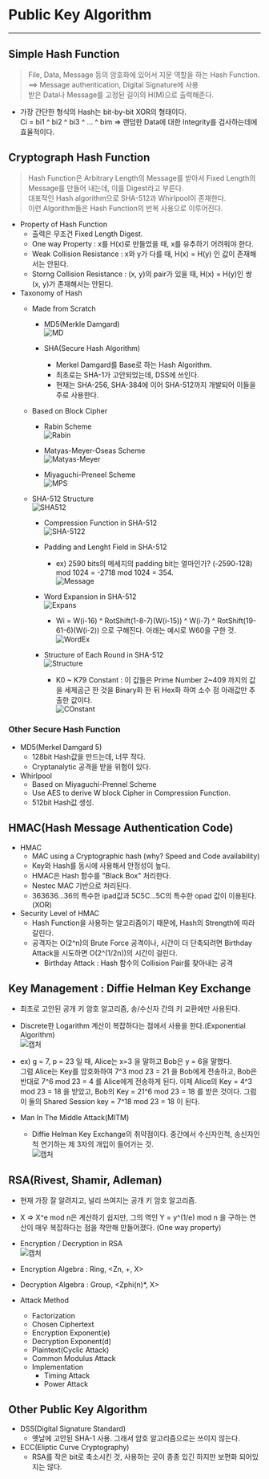 # Public Key Algorithm
---
## Simple Hash Function
>File, Data, Message 등의 암호화에 있어서 지문 역할을 하는 Hash Function. ==> Message authentication, Digital Signature에 사용  
>받은 Data나 Message를 고정된 길이의 H(M)으로 출력해준다.  
- 가장 간단한 형식의 Hash는 bit-by-bit XOR의 형태이다.  
  Ci = bi1 ^ bi2 ^ bi3 ^ ... ^ bim => 랜덤한 Data에 대한 Integrity를 검사하는데에 효율적이다.

## Cryptograph Hash Function
> Hash Function은 Arbitrary Length의 Message를 받아서 Fixed Length의 Message를 만들어 내는데, 이를 Digest라고 부른다.  
> 대표적인 Hash algorithm으로 SHA-512과 Whirlpool이 존재한다.  
> 이런 Algorithm들은 Hash Function의 반복 사용으로 이루어진다.
- Property of Hash Function
  - 출력은 무조건 Fixed Length Digest.
  - One way Property : x를 H(x)로 만들었을 때, x를 유추하기 어려워야 한다.
  - Weak Collision Resistance : x와 y가 다를 때, H(x) = H(y) 인 값이 존재해서는 안된다.
  - Storng Collision Resistance : (x, y)의 pair가 있을 때, H(x) = H(y)인 쌍 (x, y)가 존재해서는 안된다.
- Taxonomy of Hash
  - Made from Scratch
    - MD5(Merkle Damgard)  
    ![MD](https://user-images.githubusercontent.com/71700079/119770178-d46bd100-bef6-11eb-9c43-0f676f4a5b5f.PNG)  

    - SHA(Secure Hash Algorithm)  
      - Merkel Damgard를 Base로 하는 Hash Algorithm.
      - 최초로는 SHA-1가 고안되었는데, DSS에 쓰인다.
      - 현재는 SHA-256, SHA-384에 이어 SHA-512까지 개발되어 이들을 주로 사용한다.

  - Based on Block Cipher
    - Rabin Scheme  
    ![Rabin](https://user-images.githubusercontent.com/71700079/119770232-e2b9ed00-bef6-11eb-9d68-7377a6cb7cad.PNG)

    - Matyas-Meyer-Oseas Scheme  
    ![Matyas-Meyer](https://user-images.githubusercontent.com/71700079/119770249-e5b4dd80-bef6-11eb-882a-f36b450934bb.PNG)

    - Miyaguchi-Preneel Scheme  
    ![MPS](https://user-images.githubusercontent.com/71700079/119770260-e77ea100-bef6-11eb-8993-686135c9a026.PNG)
  
  - SHA-512 Structure  
  ![SHA512](https://user-images.githubusercontent.com/71700079/119770465-32001d80-bef7-11eb-83b3-7a8de881b02e.PNG)  
    - Compression Function in SHA-512  
    ![SHA-5122](https://user-images.githubusercontent.com/71700079/119770501-3cbab280-bef7-11eb-809b-4e4257d634b0.PNG)  
    
    - Padding and Lenght Field in SHA-512  
      - ex) 2590 bits의 메세지의 padding bit는 얼마인가? (-2590-128) mod 1024 = -2718 mod 1024 = 354.  
    ![Message](https://user-images.githubusercontent.com/71700079/119770593-5a881780-bef7-11eb-8d78-ea9b062e9c03.PNG)  
    
    - Word Expansion in SHA-512  
    ![Expans](https://user-images.githubusercontent.com/71700079/119770974-ed28b680-bef7-11eb-8096-1fa2fbb6c52d.PNG)  
      - Wi = W(i-16) ^ RotShift(1-8-7)(W(i-15)) ^ W(i-7) ^ RotShift(19-61-6)(W(i-2)) 으로 구해진다. 아래는 예시로 W60을 구한 것.  
      ![WordEx](https://user-images.githubusercontent.com/71700079/119770986-f023a700-bef7-11eb-99d3-cc4e3b384e77.PNG)  

    - Structure of Each Round in SHA-512  
    ![Structure](https://user-images.githubusercontent.com/71700079/119771918-61178e80-bef9-11eb-87ee-801ccc2d0bf0.PNG)  
      - K0 ~ K79 Constant : 이 값들은 Prime Number 2~409 까지의 값을 세제곱근 한 것을 Binary화 한 뒤 Hex화 하여 소수 점 아래값만 추출한 값이다.  
      ![COnstant](https://user-images.githubusercontent.com/71700079/119771986-768cb880-bef9-11eb-85a7-f8264ff3d6f5.PNG)  

### Other Secure Hash Function
- MD5(Merkel Damgard 5)
  - 128bit Hash값을 만드는데, 너무 작다.
  - Cryptanalytic 공격을 받을 위험이 있다.
- Whirlpool
  - Based on Miyaguchi-Prennel Scheme
  - Use AES to derive W block Cipher in Compression Function.
  - 512bit Hash값 생성.

## HMAC(Hash Message Authentication Code)
- HMAC
  - MAC using a Cryptographic hash (why? Speed and Code availability)
  - Key와 Hash를 동시에 사용해서 안정성이 높다.
  - HMAC은 Hash 함수를 "Black Box" 처리한다.
  - Nestec MAC 기반으로 처리된다.
  - 363636...36의 특수한 ipad값과 5C5C...5C의 특수한 opad 값이 이용된다.(XOR)
- Security Level of HMAC
  - Hash Function을 사용하는 알고리즘이기 때문에, Hash의 Strength에 따라 갈린다.
  - 공격자는 O(2^n)의 Brute Force 공격이나, 시간이 더 단축되려면 Birthday Attack을 시도하면 O(2^(1/2n))의 시간이 걸린다.
    - Birthday Attack : Hash 함수의 Collision Pair를 찾아내는 공격

## Key Management : Diffie Helman Key Exchange
- 최초로 고안된 공개 키 암호 알고리즘, 송/수신자 간의 키 교환에만 사용된다.
- Discrete한 Logarithm 계산이 복잡하다는 점에서 사용을 한다.(Exponential Algorithm)  
![캡처](https://user-images.githubusercontent.com/71700079/119767244-7688ba80-bef1-11eb-8bff-fe036832bc88.PNG)  

- ex) g = 7, p = 23 일 때, Alice는 x=3 을 말하고 Bob은 y = 6을 말했다.  
  그럼 Alice는 Key를 암호화하여 7^3 mod 23 = 21 을 Bob에게 전송하고, Bob은 반대로 7^6 mod 23 = 4 를 Alice에게 전송하게 된다.
  이제 Alice의 Key = 4^3 mod 23 = 18 을 받았고, Bob의 Key = 21^6 mod 23 = 18 를 받은 것이다.
  그럼 이 둘의 Shared Session key = 7^18 mod 23 = 18 이 된다.
- Man In The Middle Attack(MITM)
  - Diffie Helman Key Exchange의 취약점이다. 중간에서 수신자인척, 송신자인척 연기하는 제 3자의 개입이 들어가는 것.  
    ![캡처](https://user-images.githubusercontent.com/71700079/119767713-4b529b00-bef2-11eb-881b-486c5184d954.PNG)  

## RSA(Rivest, Shamir, Adleman)
- 현재 가장 잘 알려지고, 널리 쓰여지는 공개 키 암호 알고리즘.
- X => X^e mod n은 계산하기 쉽지만, 그의 역인 Y = y^(1/e) mod n 을 구하는 연산이 매우 복잡하다는 점을 착안해 만들어졌다. (One way property)
- Encryption / Decryption in RSA  
![캡처](https://user-images.githubusercontent.com/71700079/119767972-d2077800-bef2-11eb-89e0-e753bffea150.PNG)  

- Encryption Algebra : Ring, <Zn, +, X>
- Decryption Algebra : Group, <Zphi(n)*, X>

- Attack Method
  - Factorization
  - Chosen Ciphertext
  - Encryption Exponent(e)
  - Decryption Exponent(d)
  - Plaintext(Cyclic Attack)
  - Common Modulus Attack
  - Implementation
    - Timing Attack
    - Power Attack
 
## Other Public Key Algorithm
- DSS(Digital Signature Standard)
  - 옛날에 고안된 SHA-1 사용. 그래서 암호 알고리즘으로는 쓰이지 않는다.
- ECC(Eliptic Curve Cryptography)
  - RSA를 작은 bit로 축소시킨 것, 사용하는 곳이 종종 있긴 하지만 보편화 되어있지는 않다.
